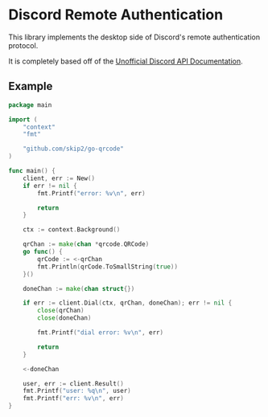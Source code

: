 # Discord Remote Authentication

This library implements the desktop side of Discord's remote authentication
protocol.

It is completely based off of the
[Unofficial Discord API Documentation](https://luna.gitlab.io/discord-unofficial-docs/desktop_remote_auth.html).

## Example

```go
package main

import (
	"context"
	"fmt"

	"github.com/skip2/go-qrcode"
)

func main() {
	client, err := New()
	if err != nil {
		fmt.Printf("error: %v\n", err)

		return
	}

	ctx := context.Background()

	qrChan := make(chan *qrcode.QRCode)
	go func() {
		qrCode := <-qrChan
		fmt.Println(qrCode.ToSmallString(true))
	}()

	doneChan := make(chan struct{})

	if err := client.Dial(ctx, qrChan, doneChan); err != nil {
		close(qrChan)
		close(doneChan)

		fmt.Printf("dial error: %v\n", err)

		return
	}

	<-doneChan

	user, err := client.Result()
	fmt.Printf("user: %q\n", user)
	fmt.Printf("err: %v\n", err)
}
```
